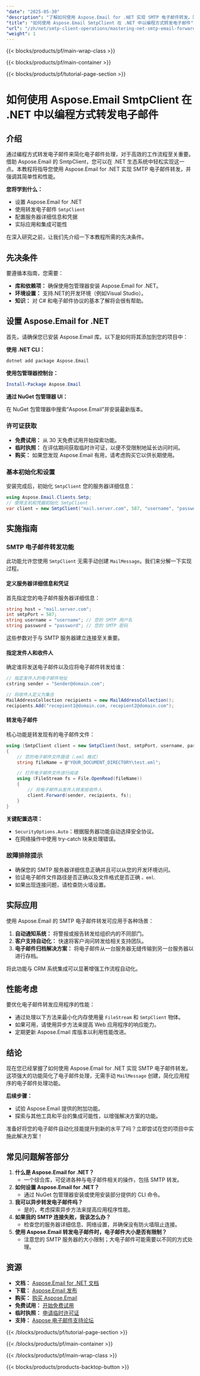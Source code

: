 ```yaml
---
"date": "2025-05-30"
"description": "了解如何使用 Aspose.Email for .NET 实现 SMTP 电子邮件转发。简化您的电子邮件流程并无缝实现自动转发。"
"title": "如何使用 Aspose.Email SmtpClient 在 .NET 中以编程方式转发电子邮件"
"url": "/zh/net/smtp-client-operations/mastering-net-smtp-email-forwarding-aspose-email/"
"weight": 1
---
```


{{< blocks/products/pf/main-wrap-class >}}

{{< blocks/products/pf/main-container >}}

{{< blocks/products/pf/tutorial-page-section >}}
# 如何使用 Aspose.Email SmtpClient 在 .NET 中以编程方式转发电子邮件

## 介绍

通过编程方式转发电子邮件来简化电子邮件处理，对于高效的工作流程至关重要。借助 Aspose.Email 的 SmtpClient，您可以在 .NET 生态系统中轻松实现这一点。本教程将指导您使用 Aspose.Email for .NET 实现 SMTP 电子邮件转发，并强调其简单性和性能。

**您将学到什么：**
- 设置 Aspose.Email for .NET
- 使用转发电子邮件 `SmtpClient`
- 配置服务器详细信息和凭据
- 实际应用和集成可能性

在深入研究之前，让我们先介绍一下本教程所需的先决条件。

## 先决条件
要遵循本指南，您需要：

- **库和依赖项：** 确保使用包管理器安装 Aspose.Email for .NET。
- **环境设置：** 支持.NET的开发环境（例如Visual Studio）。
- **知识：** 对 C# 和电子邮件协议的基本了解将会很有帮助。

## 设置 Aspose.Email for .NET
首先，请确保您已安装 Aspose.Email 库。以下是如何将其添加到您的项目中：

**使用 .NET CLI：**

```bash
dotnet add package Aspose.Email
```

**使用包管理器控制台：**

```powershell
Install-Package Aspose.Email
```

**通过 NuGet 包管理器 UI：**

在 NuGet 包管理器中搜索“Aspose.Email”并安装最新版本。

### 许可证获取
- **免费试用：** 从 30 天免费试用开始探索功能。
- **临时执照：** 在评估期间获取临时许可证，以便不受限制地延长访问时间。
- **购买：** 如果您发现 Aspose.Email 有用，请考虑购买它以供长期使用。

### 基本初始化和设置
安装完成后，初始化 `SmtpClient` 您的服务器详细信息：

```csharp
using Aspose.Email.Clients.Smtp;
// 使用主机和凭据初始化 SmtpClient
var client = new SmtpClient("mail.server.com", 587, "username", "password");
```

## 实施指南
### SMTP 电子邮件转发功能
此功能允许您使用 `SmtpClient` 无需手动创建 `MailMessage`。我们来分解一下实现过程。

#### 定义服务器详细信息和凭证
首先指定您的电子邮件服务器详细信息：

```csharp
string host = "mail.server.com";
int smtpPort = 587;
string username = "username"; // 您的 SMTP 用户名
string password = "password"; // 您的 SMTP 密码
```

这些参数对于与 SMTP 服务器建立连接至关重要。

#### 指定发件人和收件人
确定谁将发送电子邮件以及应将电子邮件转发给谁：

```csharp
// 指定发件人的电子邮件地址
cstring sender = "Sender@domain.com";

// 将收件人定义为集合
MailAddressCollection recipients = new MailAddressCollection();
recipients.Add("recepient1@domain.com, recepient2@domain.com");
```

#### 转发电子邮件
核心功能是转发现有的电子邮件文件：

```csharp
using (SmtpClient client = new SmtpClient(host, smtpPort, username, password, SecurityOptions.Auto))
{
    // 您的电子邮件文件路径（.eml 格式）
    string fileName = @"YOUR_DOCUMENT_DIRECTORY\test.eml";

    // 打开电子邮件文件进行阅读
    using (FileStream fs = File.OpenRead(fileName))
    {
        // 将电子邮件从发件人转发给收件人
        client.Forward(sender, recipients, fs);
    }
}
```

**关键配置选项：**
- `SecurityOptions.Auto`：根据服务器功能自动选择安全协议。
- 在网络操作中使用 try-catch 块来处理错误。

### 故障排除提示
- 确保您的 SMTP 服务器详细信息正确并且可以从您的开发环境访问。
- 验证电子邮件文件路径是否正确以及文件格式是否正确 `。eml`.
- 如果出现连接问题，请检查防火墙设置。

## 实际应用
使用 Aspose.Email 的 SMTP 电子邮件转发可应用于各种场景：
1. **自动通知系统：** 将警报或报告转发给组织内的不同部门。
2. **客户支持自动化：** 快速将客户询问转发给相关支持团队。
3. **电子邮件归档解决方案：** 将电子邮件从一台服务器无缝传输到另一台服务器以进行存档。

将此功能与 CRM 系统集成可以显著增强工作流程自动化。

## 性能考虑
要优化电子邮件转发应用程序的性能：
- 通过处理以下方法来最小化内存使用量 `FileStream` 和 `SmtpClient` 物体。
- 如果可用，请使用异步方法来提高 Web 应用程序的响应能力。
- 定期更新 Aspose.Email 库版本以利用性能改进。

## 结论
现在您已经掌握了如何使用 Aspose.Email for .NET 实现 SMTP 电子邮件转发。这项强大的功能简化了电子邮件处理，无需手动 `MailMessage` 创建，简化应用程序的电子邮件处理功能。

**后续步骤：**
- 试验 Aspose.Email 提供的附加功能。
- 探索与其他工具和平台的集成可能性，以增强解决方案的功能。

准备好将您的电子邮件自动化技能提升到新的水平了吗？立即尝试在您的项目中实施此解决方案！

## 常见问题解答部分
1. **什么是 Aspose.Email for .NET？**
   - 一个综合库，可促进各种与电子邮件相关的操作，包括 SMTP 转发。
2. **如何设置 Aspose.Email for .NET？**
   - 通过 NuGet 包管理器安装或使用安装部分提供的 CLI 命令。
3. **我可以异步转发电子邮件吗？**
   - 是的，考虑探索异步方法来提高应用程序性能。
4. **如果我的 SMTP 连接失败，我该怎么办？**
   - 检查您的服务器详细信息、网络设置，并确保没有防火墙阻止连接。
5. **使用 Aspose.Email 转发电子邮件时，电子邮件大小是否有限制？**
   - 注意您的 SMTP 服务器的大小限制；大电子邮件可能需要以不同的方式处理。

## 资源
- **文档：** [Aspose.Email for .NET 文档](https://reference.aspose.com/email/net/)
- **下载：** [Aspose.Email 发布](https://releases.aspose.com/email/net/)
- **购买：** [购买 Aspose.Email](https://purchase.aspose.com/buy)
- **免费试用：** [开始免费试用](https://releases.aspose.com/email/net/)
- **临时执照：** [申请临时许可证](https://purchase.aspose.com/temporary-license/)
- **支持：** [Aspose 电子邮件支持论坛](https://forum.aspose.com/c/email/10)

{{< /blocks/products/pf/tutorial-page-section >}}

{{< /blocks/products/pf/main-container >}}

{{< /blocks/products/pf/main-wrap-class >}}

{{< blocks/products/products-backtop-button >}}